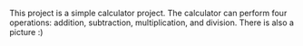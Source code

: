 This project is a simple calculator project. The calculator can perform four operations: addition, subtraction, multiplication, and division. 
There is also a picture :)